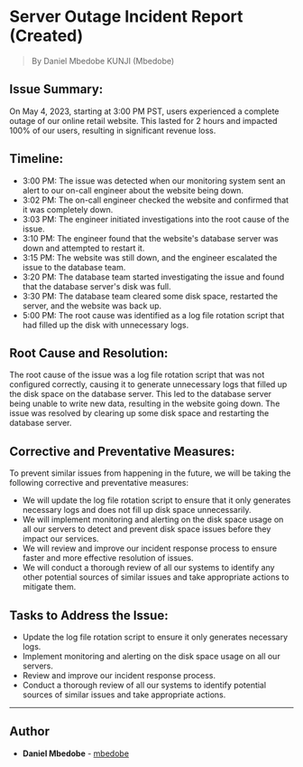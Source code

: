# Server Outage Incident Report (Created)
> By Daniel Mbedobe KUNJI (Mbedobe)

## Issue Summary:
On May 4, 2023, starting at 3:00 PM PST, users experienced a complete outage of our online retail website. This lasted for 2 hours and impacted 100% of our users, resulting in significant revenue loss.

## Timeline:
- 3:00 PM: The issue was detected when our monitoring system sent an alert to our on-call engineer about the website being down.
- 3:02 PM: The on-call engineer checked the website and confirmed that it was completely down.
- 3:03 PM: The engineer initiated investigations into the root cause of the issue.
- 3:10 PM: The engineer found that the website's database server was down and attempted to restart it.
- 3:15 PM: The website was still down, and the engineer escalated the issue to the database team.
- 3:20 PM: The database team started investigating the issue and found that the database server's disk was full.
- 3:30 PM: The database team cleared some disk space, restarted the server, and the website was back up.
- 5:00 PM: The root cause was identified as a log file rotation script that had filled up the disk with unnecessary logs.

## Root Cause and Resolution:
The root cause of the issue was a log file rotation script that was not configured correctly, causing it to generate unnecessary logs that filled up the disk space on the database server. This led to the database server being unable to write new data, resulting in the website going down. The issue was resolved by clearing up some disk space and restarting the database server.

## Corrective and Preventative Measures:
To prevent similar issues from happening in the future, we will be taking the following corrective and preventative measures:
- We will update the log file rotation script to ensure that it only generates necessary logs and does not fill up disk space unnecessarily.
- We will implement monitoring and alerting on the disk space usage on all our servers to detect and prevent disk space issues before they impact our services.
- We will review and improve our incident response process to ensure faster and more effective resolution of issues.
- We will conduct a thorough review of all our systems to identify any other potential sources of similar issues and take appropriate actions to mitigate them.

## Tasks to Address the Issue:
- Update the log file rotation script to ensure it only generates necessary logs.
- Implement monitoring and alerting on the disk space usage on all our servers.
- Review and improve our incident response process.
- Conduct a thorough review of all our systems to identify potential sources of similar issues and take appropriate actions.

----
## Author
* **Daniel Mbedobe** - [mbedobe](https://github.com/mbedobe)

